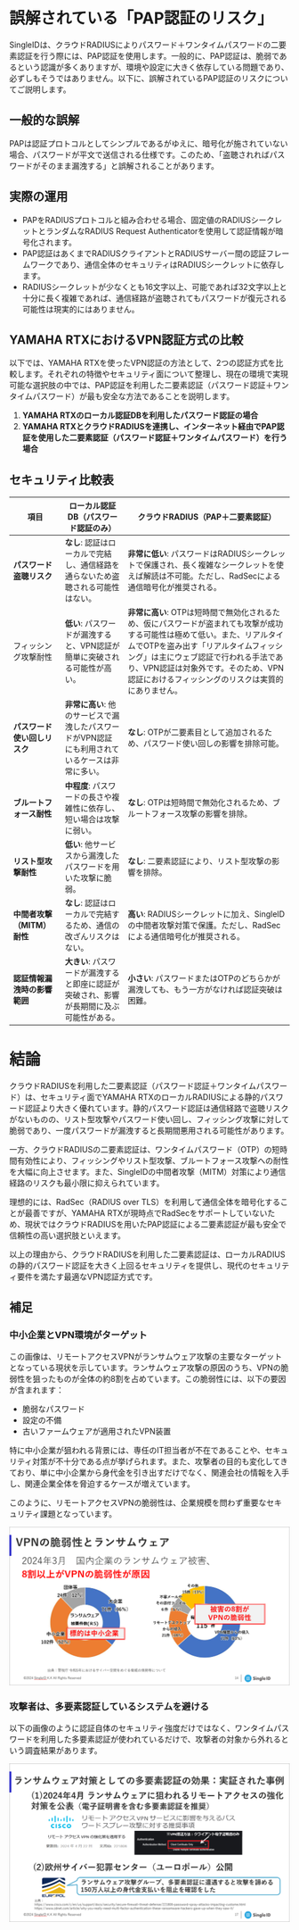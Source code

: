 # 誤解されている「PAP認証のリスク」

SingleIDは、クラウドRADIUSによりパスワード＋ワンタイムパスワードの二要素認証を行う際には、PAP認証を使用します。一般的に、PAP認証は、脆弱であるという認識が多くありますが、環境や設定に大きく依存している問題であり、必ずしもそうではありません。以下に、誤解されているPAP認証のリスクについてご説明します。

## 一般的な誤解
PAPは認証プロトコルとしてシンプルであるがゆえに、暗号化が施されていない場合、パスワードが平文で送信される仕様です。このため、「盗聴されればパスワードがそのまま漏洩する」と誤解されることがあります。

## 実際の運用
- PAPをRADIUSプロトコルと組み合わせる場合、固定値のRADIUSシークレットとランダムなRADIUS Request Authenticatorを使用して認証情報が暗号化されます。  
- PAP認証はあくまでRADIUSクライアントとRADIUSサーバー間の認証フレームワークであり、通信全体のセキュリティはRADIUSシークレットに依存します。  
- RADIUSシークレットが少なくとも16文字以上、可能であれば32文字以上と十分に長く複雑であれば、通信経路が盗聴されてもパスワードが復元される可能性は現実的にはありません。

## YAMAHA RTXにおけるVPN認証方式の比較

以下では、YAMAHA RTXを使ったVPN認証の方法として、2つの認証方式を比較します。それぞれの特徴やセキュリティ面について整理し、現在の環境で実現可能な選択肢の中では、PAP認証を利用した二要素認証（パスワード認証＋ワンタイムパスワード）が最も安全な方法であることを説明します。

1. **YAMAHA RTXのローカル認証DBを利用したパスワード認証の場合**
2. **YAMAHA RTXとクラウドRADIUSを連携し、インターネット経由でPAP認証を使用した二要素認証（パスワード認証＋ワンタイムパスワード）を行う場合**

## セキュリティ比較表

| **項目**                   | **ローカル認証DB（パスワード認証のみ）**           | **クラウドRADIUS（PAP＋二要素認証）**                 |
|----------------------------|---------------------------------------------|-------------------------------------------------|
| **パスワード盗聴リスク**             | **なし**: 認証はローカルで完結し、通信経路を通らないため盗聴される可能性はない。 | **非常に低い**: パスワードはRADIUSシークレットで保護され、長く複雑なシークレットを使えば解読は不可能。ただし、RadSecによる通信暗号化が推奨される。 |
| フィッシング攻撃耐性 | **低い**: パスワードが漏洩すると、VPN認証が簡単に突破される可能性が高い。 | **非常に高い**: OTPは短時間で無効化されるため、仮にパスワードが盗まれても攻撃が成功する可能性は極めて低い。また、リアルタイムでOTPを盗み出す「リアルタイムフィッシング」は主にウェブ認証で行われる手法であり、VPN認証は対象外です。そのため、VPN認証におけるフィッシングのリスクは実質的にありません。 |
| **パスワード使い回しリスク**| **非常に高い**: 他のサービスで漏洩したパスワードがVPN認証にも利用されているケースは非常に多い。 | **なし**: OTPが二要素目として追加されるため、パスワード使い回しの影響を排除可能。 |
| **ブルートフォース耐性**   | **中程度**: パスワードの長さや複雑性に依存し、短い場合は攻撃に弱い。 | **なし**: OTPは短時間で無効化されるため、ブルートフォース攻撃の影響を排除。 |
| **リスト型攻撃耐性**       | **低い**: 他サービスから漏洩したパスワードを用いた攻撃に脆弱。     | **なし**: 二要素認証により、リスト型攻撃の影響を排除。 |
| **中間者攻撃（MITM）耐性** | **なし**: 認証はローカルで完結するため、通信の改ざんリスクはない。 | **高い**: RADIUSシークレットに加え、SingleIDの中間者攻撃対策で保護。ただし、RadSecによる通信暗号化が推奨される。 |
| **認証情報漏洩時の影響範囲** | **大きい**: パスワードが漏洩すると即座に認証が突破され、影響が長期間に及ぶ可能性がある。 | **小さい**: パスワードまたはOTPのどちらかが漏洩しても、もう一方がなければ認証突破は困難。 |

# 結論

クラウドRADIUSを利用した二要素認証（パスワード認証＋ワンタイムパスワード）は、セキュリティ面でYAMAHA RTXのローカルRADIUSによる静的パスワード認証より大きく優れています。静的パスワード認証は通信経路で盗聴リスクがないものの、リスト型攻撃やパスワード使い回し、フィッシング攻撃に対して脆弱であり、一度パスワードが漏洩すると長期間悪用される可能性があります。

一方、クラウドRADIUSの二要素認証は、ワンタイムパスワード（OTP）の短時間有効性により、フィッシングやリスト型攻撃、ブルートフォース攻撃への耐性を大幅に向上させます。また、SingleIDの中間者攻撃（MITM）対策により通信経路のリスクも最小限に抑えられています。

理想的には、RadSec（RADIUS over TLS）を利用して通信全体を暗号化することが最善ですが、YAMAHA RTXが現時点でRadSecをサポートしていないため、現状ではクラウドRADIUSを用いたPAP認証による二要素認証が最も安全で信頼性の高い選択肢といえます。

以上の理由から、クラウドRADIUSを利用した二要素認証は、ローカルRADIUSの静的パスワード認証を大きく上回るセキュリティを提供し、現代のセキュリティ要件を満たす最適なVPN認証方式です。

## 補足

### 中小企業とVPN環境がターゲット
この画像は、リモートアクセスVPNがランサムウェア攻撃の主要なターゲットとなっている現状を示しています。ランサムウェア攻撃の原因のうち、VPNの脆弱性を狙ったものが全体の約8割を占めています。この脆弱性には、以下の要因が含まれます：

- 脆弱なパスワード
- 設定の不備
- 古いファームウェアが適用されたVPN装置

特に中小企業が狙われる背景には、専任のIT担当者が不在であることや、セキュリティ対策が不十分である点が挙げられます。また、攻撃者の目的も変化してきており、単に中小企業から身代金を引き出すだけでなく、関連会社の情報を入手し、関連企業全体を脅迫するケースが増えています。

このように、リモートアクセスVPNの脆弱性は、企業規模を問わず重要なセキュリティ課題となっています。

[![Screenshot](/images/2024-11-08_14-53-17.png)](/images/2024-11-08_14-53-17.png)

### 攻撃者は、多要素認証しているシステムを避ける

以下の画像のように認証自体のセキュリティ強度だけではなく、ワンタイムパスワードを利用した多要素認証が使われているだけで、攻撃者の対象から外れるという調査結果があります。

[![Screenshot](/images/2024-11-08_14-37-25.png)](/images/2024-11-08_14-37-25.png)


